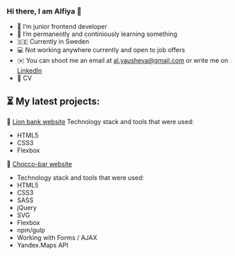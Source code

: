 ### Hi there, I am Alfiya 👋

- 🔭 I’m junior frontend developer
- 🌱 I’m permanently and continiously learning something
- 🇸🇪 Currently in Sweden
- 💻 Not working anywhere currently and open to job offers
- ✉️ You can shoot me an email at al.yausheva@gmail.com or write me on [LinkedIn](https://www.linkedin.com/in/alfiya-yausheva-44577758/)
- 💼 CV



## ⏳ My latest projects:

🦁 [Lion bank website](https://alfaussa.github.io/Lion-bank/)
Technology stack and tools that were used:
* HTML5 
* СSS3 
* Flexbox 


🍫 [Chocco-bar website](https://alfaussa.github.io/Chocco_1.1/)
* Technology stack and tools that were used:
* HTML5 
* СSS3 
* SASS 
* jQuery 
* SVG 
* Flexbox 
* npm/gulp 
* Working with Forms / AJAX 
* Yandex.Maps API 
